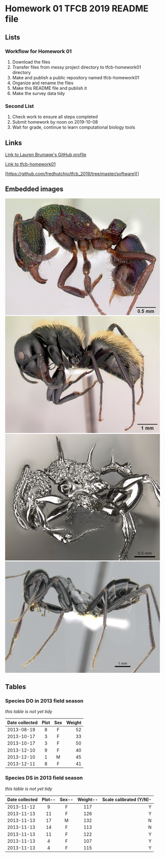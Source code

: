 # **Homework 01 TFCB 2019 README file**
## **Lists**
### **Workflow for Homework 01**
1. Download the files
2. Transfer files from messy project directory to tfcb-homework01 directory
3. Make and publish a public repository named tfcb-homework01
4. Organize and rename the files
5. Make this README file and publish it
6. Make the survey data tidy
### **Second List**
1. Check work to ensure all steps completed
2. Submit homework by noon on 2019-10-08
3. Wait for grade, continue to learn computational biology tools
## **Links**
[Link to Lauren Brumage's GitHub profile](https://github.com/LABrumage)

[Link to tfcb-homework01](https://github.com/LABrumage/tfcb-homework01)

[https://github.com/fredhutchio/tfcb_2019/tree/master/software][]
## **Embedded images**
![Rhytidoponera metallica](https://github.com/LABrumage/tfcb-homework01/blob/master/images/casent_0172345_rhytidoponera-metallica.jpg)
![Camponotus darwinii](https://github.com/LABrumage/tfcb-homework01/blob/master/images/casent_0191696_camponotus-darwinii.jpg)
![Acanthomyrmex ferox](https://github.com/LABrumage/tfcb-homework01/blob/master/images/casent_0901788_p_1_high_acanthomyrmex-ferox.jpg)
![Cataglyphis fortis](https://github.com/LABrumage/tfcb-homework01/blob/master/images/casent_0906296_p_1_high_cataglyphis-fortis.jpg)
## **Tables**


### Species DO in 2013 field season
*this table is not yet tidy*

|Date collected|Plot|Sex|Weight|
|--------------|:----:|:---:|------:|
|2013-08-19|8|F|52|
|2013-10-17|3|F|33|
|2013-10-17|3|F|50|
|2013-12-10|9|F|40|
|2013-12-10|1|M|45|
|2013-12-11|8|F|41|


### Species DS in 2013 field season
*this table is not yet tidy*

|Date collected|Plot--|Sex--|Weight--|Scale calibrated (Y/N)-|
|--------------|:----:|:---:|:------:|----------------------:|
|2013-11-12|9|F|117|Y|
|2013-11-13|11|F|126|Y|
|2013-11-13|17|M|132|N|
|2013-11-13|14|F|113|N|
|2013-11-13|11|F|122|Y|
|2013-11-13|4|F|107|Y|
|2013-11-13|4|F|115|Y|